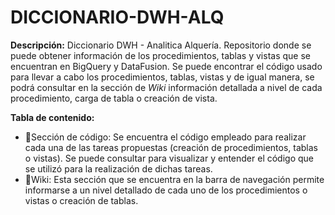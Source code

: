 # DICCIONARIO-DWH-ALQ

**Descripción:** Diccionario DWH - Analitica Alquería. Repositorio donde se puede obtener información de los procedimientos, tablas y vistas que se encuentran en BigQuery y DataFusion. Se puede encontrar el código usado para llevar a cabo los procedimientos, tablas, vistas y de igual manera, se podrá consultar en la sección de *Wiki* información detallada a nivel de cada procedimiento, carga de tabla o creación de vista.

**Tabla de contenido:**
- :book:Sección de código: Se encuentra el código empleado para realizar cada una de las tareas propuestas (creación de procedimientos, tablas o vistas). Se puede consultar para visualizar y entender el código que se utilizó para la realización de dichas tareas.
- :pencil:Wiki: Esta sección que se encuentra en la barra de navegación permite informarse a un nivel detallado de cada uno de los procedimientos o vistas o creación de tablas.
